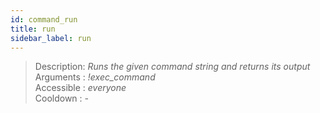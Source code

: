 ```yaml
---
id: command_run
title: run
sidebar_label: run
---
```


> Description: _Runs the given command string and returns its output_<br>
> Arguments  : _!exec\_command_<br>
> Accessible : _everyone_<br>
> Cooldown   : _-_<br>
